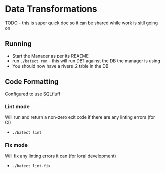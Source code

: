 # Data Transformations

TODO - this is super quick doc so it can be shared while work is sitll going on

## Running

* Start the Manager as per its [README](../Manager/README.md)
* run `./batect run` - this will run DBT against the DB the manager is using
* You should now have a rivers_2 table in the DB

## Code Formatting

Configured to use SQLfluff

### Lint mode

Will run and return a non-zero exit code if there are any linting errors (for CI) 

* `./batect lint`

### Fix mode

Will fix any linting errors it can (for local development)

* `./batect lint-fix`
